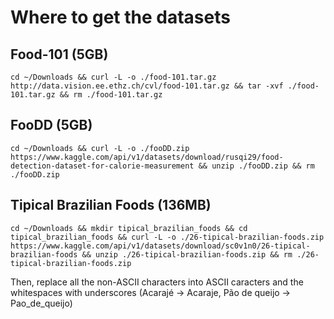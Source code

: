 # Where to get the datasets

## Food-101 (5GB)
    cd ~/Downloads && curl -L -o ./food-101.tar.gz http://data.vision.ee.ethz.ch/cvl/food-101.tar.gz && tar -xvf ./food-101.tar.gz && rm ./food-101.tar.gz

## FooDD (5GB)
    cd ~/Downloads && curl -L -o ./fooDD.zip https://www.kaggle.com/api/v1/datasets/download/rusqi29/food-detection-dataset-for-calorie-measurement && unzip ./fooDD.zip && rm ./fooDD.zip

## Tipical Brazilian Foods (136MB)

    cd ~/Downloads && mkdir tipical_brazilian_foods && cd tipical_brazilian_foods && curl -L -o ./26-tipical-brazilian-foods.zip https://www.kaggle.com/api/v1/datasets/download/sc0v1n0/26-tipical-brazilian-foods && unzip ./26-tipical-brazilian-foods.zip && rm ./26-tipical-brazilian-foods.zip

Then, replace all the non-ASCII characters into ASCII caracters and the whitespaces with underscores (Acarajé -> Acaraje, Pão de queijo -> Pao_de_queijo)